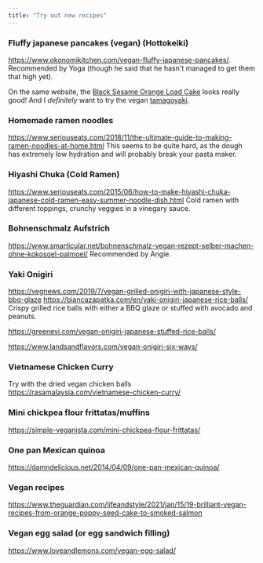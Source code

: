 ```yaml
---
title: "Try out new recipes"
---
```


### Fluffy japanese pancakes (vegan) (Hottokeiki)
https://www.okonomikitchen.com/vegan-fluffy-japanese-pancakes/. Recommended by Yoga (though he said that he hasn't managed to get them that high yet). 

On the same website, the [Black Sesame Orange Load Cake](https://www.okonomikitchen.com/black-sesame-orange-loaf-cake/) looks really good! And I _definitely_ want to try the vegan [tamagoyaki](https://www.okonomikitchen.com/tamagoyaki/). 

### Homemade ramen noodles
https://www.seriouseats.com/2018/11/the-ultimate-guide-to-making-ramen-noodles-at-home.html
This seems to be quite hard, as the dough has extremely low hydration and will probably break your pasta maker.

### Hiyashi Chuka (Cold Ramen)
https://www.seriouseats.com/2015/06/how-to-make-hiyashi-chuka-japanese-cold-ramen-easy-summer-noodle-dish.html
Cold ramen with different toppings, crunchy veggies in a vinegary sauce. 


### Bohnenschmalz Aufstrich
https://www.smarticular.net/bohnenschmalz-vegan-rezept-selber-machen-ohne-kokosoel-palmoel/
Recommended by Angie.


### Yaki Onigiri
https://vegnews.com/2019/7/vegan-grilled-onigiri-with-japanese-style-bbq-glaze
https://biancazapatka.com/en/yaki-onigiri-japanese-rice-balls/
Crispy grilled rice balls with either a BBQ glaze or stuffed with avocado and peanuts. 

https://greenevi.com/vegan-onigiri-japanese-stuffed-rice-balls/

https://www.landsandflavors.com/vegan-onigiri-six-ways/

### Vietnamese Chicken Curry
Try with the dried vegan chicken balls 
https://rasamalaysia.com/vietnamese-chicken-curry/

### Mini chickpea flour frittatas/muffins
https://simple-veganista.com/mini-chickpea-flour-frittatas/

### One pan Mexican quinoa
https://damndelicious.net/2014/04/09/one-pan-mexican-quinoa/

### Vegan recipes
https://www.theguardian.com/lifeandstyle/2021/jan/15/19-brilliant-vegan-recipes-from-orange-poppy-seed-cake-to-smoked-salmon

### Vegan egg salad (or egg sandwich filling)
https://www.loveandlemons.com/vegan-egg-salad/


